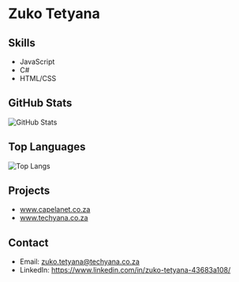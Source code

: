 # Zuko Tetyana

## Skills
- JavaScript
- C#
- HTML/CSS

## GitHub Stats
![GitHub Stats](https://github-readme-stats.vercel.app/api?username=Techyana&show_icons=true&theme=radical&count_private=true)

## Top Languages
![Top Langs](https://github-readme-stats.vercel.app/api/top-langs/?Techyana=Techyana&layout=compact)


## Projects
- www.capelanet.co.za
- www.techyana.co.za

## Contact
- Email: zuko.tetyana@techyana.co.za
- LinkedIn: https://www.linkedin.com/in/zuko-tetyana-43683a108/

